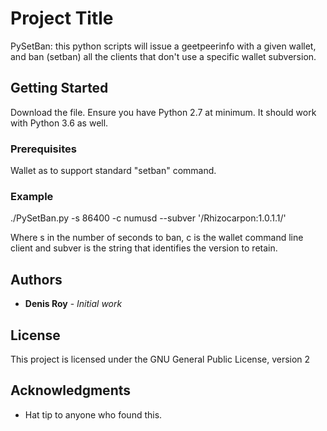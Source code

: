 # Project Title

PySetBan: this python scripts will issue a geetpeerinfo with a given wallet, and ban (setban) all the clients that don't use a specific wallet subversion.

## Getting Started

Download the file. Ensure you have Python 2.7 at minimum. It should work with Python 3.6 as well.

### Prerequisites

Wallet as to support standard "setban" command.

### Example

./PySetBan.py -s 86400 -c numusd --subver '/Rhizocarpon:1.0.1.1/'

Where s in the number of seconds to ban, c is the wallet command line client and subver is the string that identifies the version to retain.

## Authors

* **Denis Roy** - *Initial work*

## License

This project is licensed under the GNU General Public License, version 2

## Acknowledgments

* Hat tip to anyone who found this.